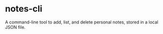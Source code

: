 # notes-cli
A command-line tool to add, list, and delete personal notes, stored in a local JSON file.